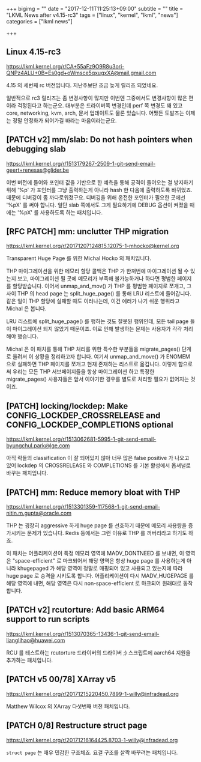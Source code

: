 +++
bigimg = ""
date = "2017-12-11T11:25:13+09:00"
subtitle = ""
title = "LKML News after v4.15-rc3"
tags = ["linux", "kernel", "lkml", "news"]
categories = ["lkml news"]

+++

Linux 4.15-rc3
--------------

https://lkml.kernel.org/r/CA+55aFz9O9R8u3ori-QNPz4ALU+0B=Es0gd+oWmsce5qxugxXA@mail.gmail.com

4.15 의 세번째 rc 버전입니다.  지난주보단 조금 늦게 릴리즈 되었네요.

일반적으로 rc3 릴리즈는 좀 변경사항이 많지만 이번엔 그중에서도 변경사항이 많은
편이라 걱정된다고 하는군요.  대부분은 드라이버쪽 변경인데 perf 쪽 변경도 꽤
있고 core, networking, kvm, arch, 문서 업데이트도 물론 있습니다.  어쨌든
토발즈는 이제는 정말 안정화가 되어가길 바라는 마음이라는군요.


[PATCH v2] mm/slab: Do not hash pointers when debugging slab
------------------------------------------------------------

https://lkml.kernel.org/r/1513179267-2509-1-git-send-email-geert+renesas@glider.be

이번 버전에 들어와 포인터 값을 기반으로 한 예측을 통해 공격이 들어오는 걸
방지하기 위해 '%p' 가 포인터를 그냥 출력하는게 아니라 hash 한 다음에 출력하도록
바뀌었죠.  때문에 디버깅이 좀 까다로워졌구요.  디버깅을 위해 온전한 포인터가
필요한 곳에선 '%pX' 를 써야 합니다.  일단 slab 쪽에서도 그게 필요하기에 DEBUG
옵션이 켜졌을 때에는 '%pX' 를 사용하도록 하는 패치입니다.


[RFC PATCH] mm: unclutter THP migration
---------------------------------------

https://lkml.kernel.org/r/20171207124815.12075-1-mhocko@kernel.org

Transparent Huge Page 를 위한 Michal Hocko 의 패치입니다.

THP 마이그레이션을 위한 메모리 할당 콜백은 THP 가 한꺼번에 마이그레이션 될 수
있는지 보고, 마이그레이션 될 곳에 메모리가 부족해 불가능하거나 하다면 평범한
페이지를 할당받습니다.  이어서 unmap_and_mov() 가 THP 를 평범한 페이지로
쪼개고, 그사이 THP 의 head page 는 split_huge_page() 를 통해 LRU 리스트에
들어갑니다.  같은 일이 THP 할당에 실패할 때도 이러나는데, 이건 에러가 나기 쉬운
행위라고 Michal 은 봅니다.

LRU 리스트에 split_huge_page() 를 행하는 것도 잘못된 행위인데, 모든 tail page
들이 마이그레이션 되지 않았기 때문이죠.  이로 인해 발생하는 문제는 사용자가
각각 처리해야 했습니다.

Michal 은 이 패치를 통해 THP 처리를 위한 특수한 부분들을 migrate_pages() 단계로
올려서 이 상황을 정리하고자 합니다. 여기서 unmap_and_move() 가 ENOMEM 으로
실패하면 THP 페이지를 쪼개고 현재 존재하는 리스트로 옮깁니다.  이렇게 함으로써
우리는 모든 THP 서브페이지들을 항상 마이그레이션 하고 특정한 migrate_pages()
사용자들은 앞서 이야기한 경우를 별도로 처리할 필요가 없어지는 것이죠.


[PATCH] locking/lockdep: Make CONFIG_LOCKDEP_CROSSRELEASE and CONFIG_LOCKDEP_COMPLETIONS optional
-------------------------------------------------------------------------------------------------

https://lkml.kernel.org/r/1513062681-5995-1-git-send-email-byungchul.park@lge.com

아직 락들의 classification 이 잘 되어있지 않아 너무 많은 false positive 가
나오고 있어 lockdep 의 CROSSRELEASE 와 COMPLETIONS 를 기본 활성에서 옵셔널로
바꾸는 패치입니다.


[PATCH] mm: Reduce memory bloat with THP
----------------------------------------

https://lkml.kernel.org/r/1513301359-117568-1-git-send-email-nitin.m.gupta@oracle.com

THP 는 굉장히 aggressive 하게 huge page 를 선호하기 때문에 메모리 사용량을
증가시키는 문제가 있습니다.  Redis 등에서는 그런 이유로 THP 를 꺼버리라고
하기도 하죠.

이 패치는 어플리케이션이 특정 메모리 영역에 MADV_DONTNEED 를 보내면, 이 영역은
"space-efficient" 로 마크되어서 해당 영역은 항상 huge page 를 사용하는게 아니라
khugepaged 가 해당 영역이 정말로 매핑되어 있고 사용되고 있는지에 따라 huge page
로 승격을 시키도록 합니다.  어플리케이션이 다시 MADV_HUGEPAGE 를 해당 영역에
내면, 해당 영역은 다시 non-space-efficient 로 마크되어 원래대로 동작합니다.


[PATCH v2] rcutorture: Add basic ARM64 support to run scripts
-------------------------------------------------------------

https://lkml.kernel.org/r/1513070365-13436-1-git-send-email-lianglihao@huawei.com

RCU 를 테스트하는 rcutorture 드라이버의 드라이버 ;) 스크립트에 aarch64 지원을
추가하는 패치입니다.


[PATCH v5 00/78] XArray v5
---------------------------

https://lkml.kernel.org/r/20171215220450.7899-1-willy@infradead.org

Matthew Wilcox 의 XArray 다섯번째 버전 패치입니다.


[PATCH 0/8] Restructure struct page
-----------------------------------

https://lkml.kernel.org/r/20171216164425.8703-1-willy@infradead.org

`struct page` 는 매우 민감한 구조체죠.  요걸 구조를 살짝 바꾸려는 패치입니다.
